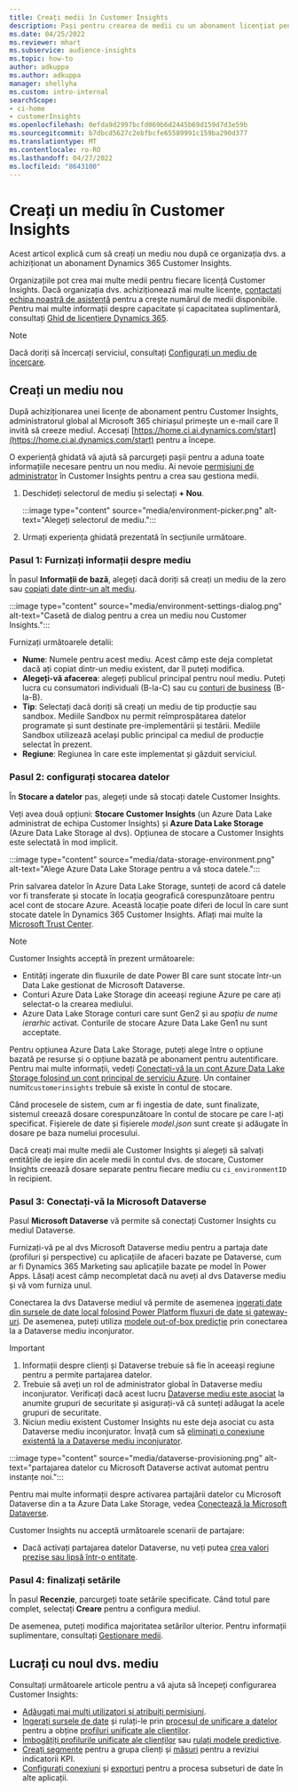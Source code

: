 ```yaml
---
title: Creați medii în Customer Insights
description: Pași pentru crearea de medii cu un abonament licențiat pentru Dynamics 365 Customer Insights.
ms.date: 04/25/2022
ms.reviewer: mhart
ms.subservice: audience-insights
ms.topic: how-to
author: adkuppa
ms.author: adkuppa
manager: shellyha
ms.custom: intro-internal
searchScope:
- ci-home
- customerInsights
ms.openlocfilehash: 0efda9d2997bcfd069b6d2445b69d159d7d3e59b
ms.sourcegitcommit: b7dbcd5627c2ebfbcfe65589991c159ba290d377
ms.translationtype: MT
ms.contentlocale: ro-RO
ms.lasthandoff: 04/27/2022
ms.locfileid: "8643100"
---
```

# <a name="create-an-environment-in-customer-insights"></a>Creați un mediu în Customer Insights

Acest articol explică cum să creați un mediu nou după ce organizația dvs. a achiziționat un abonament Dynamics 365 Customer Insights. 

Organizațiile pot crea mai multe medii pentru fiecare licență Customer Insights. Dacă organizația dvs. achiziționează mai multe licențe, [contactați echipa noastră de asistență](https://go.microsoft.com/fwlink/?linkid=2079641) pentru a crește numărul de medii disponibile. Pentru mai multe informații despre capacitate și capacitatea suplimentară, consultați [Ghid de licențiere Dynamics 365](https://go.microsoft.com/fwlink/?LinkId=866544).

> [!NOTE]
> Dacă doriți să încercați serviciul, consultați [Configurați un mediu de încercare](trial-signup.md).

## <a name="create-a-new-environment"></a>Creați un mediu nou

După achiziționarea unei licențe de abonament pentru Customer Insights, administratorul global al Microsoft 365 chiriașul primește un e-mail care îl invită să creeze mediul. Accesați [https://home.ci.ai.dynamics.com/start](https://home.ci.ai.dynamics.com/start) pentru a începe. 

O experiență ghidată vă ajută să parcurgeți pașii pentru a aduna toate informațiile necesare pentru un nou mediu. Ai nevoie [permisiuni de administrator](permissions.md) în Customer Insights pentru a crea sau gestiona medii.

1. Deschideți selectorul de mediu și selectați **+ Nou**.
  
   :::image type="content" source="media/environment-picker.png" alt-text="Alegeți selectorul de mediu.":::

1. Urmați experiența ghidată prezentată în secțiunile următoare.

### <a name="step-1-provide-environment-information"></a>Pasul 1: Furnizați informații despre mediu

În pasul **Informații de bază**, alegeți dacă doriți să creați un mediu de la zero sau [copiați date dintr-un alt mediu](manage-environments.md#copy-the-environment-configuration).

   :::image type="content" source="media/environment-settings-dialog.png" alt-text="Casetă de dialog pentru a crea un mediu nou Customer Insights.":::

Furnizați următoarele detalii:
   - **Nume**: Numele pentru acest mediu. Acest câmp este deja completat dacă ați copiat dintr-un mediu existent, dar îl puteți modifica.
   - **Alegeți-vă afacerea**: alegeți publicul principal pentru noul mediu. Puteți lucra cu consumatori individuali (B-la-C) sau cu [conturi de business](work-with-business-accounts.md) (B-la-B).
   - **Tip**: Selectați dacă doriți să creați un mediu de tip producție sau sandbox. Mediile Sandbox nu permit reîmprospătarea datelor programate și sunt destinate pre-implementării și testării. Mediile Sandbox utilizează același public principal ca mediul de producție selectat în prezent.
   - **Regiune**: Regiunea în care este implementat și găzduit serviciul.

### <a name="step-2-configure-data-storage"></a>Pasul 2: configurați stocarea datelor

În **Stocare a datelor** pas, alegeți unde să stocați datele Customer Insights.

Veți avea două opțiuni: **Stocare Customer Insights** (un Azure Data Lake administrat de echipa Customer Insights) și **Azure Data Lake Storage** (Azure Data Lake Storage al dvs). Opțiunea de stocare a Customer Insights este selectată în mod implicit.

:::image type="content" source="media/data-storage-environment.png" alt-text="Alege Azure Data Lake Storage pentru a vă stoca datele.":::

Prin salvarea datelor în Azure Data Lake Storage, sunteți de acord că datele vor fi transferate și stocate în locația geografică corespunzătoare pentru acel cont de stocare Azure. Această locație poate diferi de locul în care sunt stocate datele în Dynamics 365 Customer Insights. Aflați mai multe la [Microsoft Trust Center](https://www.microsoft.com/trust-center).

> [!NOTE]
> Customer Insights acceptă în prezent următoarele:
> - Entități ingerate din fluxurile de date Power BI care sunt stocate într-un Data Lake gestionat de Microsoft Dataverse.  
> - Conturi Azure Data Lake Storage din aceeași regiune Azure pe care ați selectat-o la crearea mediului.
> - Azure Data Lake Storage conturi care sunt Gen2 și au *spațiu de nume ierarhic* activat. Conturile de stocare Azure Data Lake Gen1 nu sunt acceptate.

Pentru opțiunea Azure Data Lake Storage, puteți alege între o opțiune bazată pe resurse și o opțiune bazată pe abonament pentru autentificare. Pentru mai multe informații, vedeți [Conectați-vă la un cont Azure Data Lake Storage folosind un cont principal de serviciu Azure](connect-service-principal.md). Un container numit`customerinsights` trebuie să existe în contul de stocare.

Când procesele de sistem, cum ar fi ingestia de date, sunt finalizate, sistemul creează dosare corespunzătoare în contul de stocare pe care l-ați specificat. Fișierele de date și fișierele *model.json* sunt create și adăugate în dosare pe baza numelui procesului.

Dacă creați mai multe medii ale Customer Insights și alegeți să salvați entitățile de ieșire din acele medii în contul dvs. de stocare, Customer Insights creează dosare separate pentru fiecare mediu cu `ci_environmentID` în recipient.

### <a name="step-3-connect-to-microsoft-dataverse"></a>Pasul 3: Conectați-vă la Microsoft Dataverse
   
Pasul **Microsoft Dataverse** vă permite să conectați Customer Insights cu mediul Dataverse.

Furnizați-vă pe al dvs Microsoft Dataverse mediu pentru a partaja date (profiluri și perspective) cu aplicațiile de afaceri bazate pe Dataverse, cum ar fi Dynamics 365 Marketing sau aplicațiile bazate pe model în Power Apps. Lăsați acest câmp necompletat dacă nu aveți al dvs Dataverse mediu și vă vom furniza unul.

Conectarea la dvs Dataverse mediul vă permite de asemenea [ingerați date din sursele de date local folosind Power Platform fluxuri de date și gateway-uri](data-sources.md#add-data-from-on-premises-data-sources). De asemenea, puteți utiliza [modele out-of-box predicție](predictions-overview.md?tabs=b2c#out-of-box-models) prin conectarea la a Dataverse mediu inconjurator.

> [!IMPORTANT]
> 1. Informații despre clienți și Dataverse trebuie să fie în aceeași regiune pentru a permite partajarea datelor.
> 1. Trebuie să aveți un rol de administrator global în Dataverse mediu inconjurator. Verificați dacă acest lucru [Dataverse mediu este asociat](/power-platform/admin/control-user-access#associate-a-security-group-with-a-dataverse-environment) la anumite grupuri de securitate și asigurați-vă că sunteți adăugat la acele grupuri de securitate.
> 1. Niciun mediu existent Customer Insights nu este deja asociat cu asta Dataverse mediu inconjurator. Învață cum să [eliminați o conexiune existentă la a Dataverse mediu inconjurator](manage-environments.md#remove-an-existing-connection-to-a-dataverse-environment).

:::image type="content" source="media/dataverse-provisioning.png" alt-text="partajarea datelor cu Microsoft Dataverse activat automat pentru instanțe noi.":::

Pentru mai multe informații despre activarea partajării datelor cu Microsoft Dataverse din a ta Azure Data Lake Storage, vedea [Conectează la Microsoft Dataverse](manage-environments.md#connect-to-microsoft-dataverse).

Customer Insights nu acceptă următoarele scenarii de partajare:
- Dacă activați partajarea datelor Dataverse, nu veți putea [crea valori prezise sau lipsă într-o entitate](predictions.md).

### <a name="step-4-finalize-the-settings"></a>Pasul 4: finalizați setările

În pasul **Recenzie**, parcurgeți toate setările specificate. Când totul pare complet, selectați **Creare** pentru a configura mediul. 

De asemenea, puteți modifica majoritatea setărilor ulterior. Pentru informații suplimentare, consultați [Gestionare medii](manage-environments.md).

## <a name="work-with-your-new-environment"></a>Lucrați cu noul dvs. mediu

Consultați următoarele articole pentru a vă ajuta să începeți configurarea Customer Insights: 

- [Adăugați mai mulți utilizatori și atribuiți permisiuni](permissions.md).
- [Ingerați sursele de date](data-sources.md) și rulați-le prin [procesul de unificare a datelor](data-unification.md) pentru a obține [profiluri unificate ale clienților](customer-profiles.md).
- [Îmbogățiți profilurile unificate ale clienților](enrichment-hub.md) sau [rulați modele predictive](predictions-overview.md).
- [Creați segmente](segments.md) pentru a grupa clienți și [măsuri](measures.md) pentru a reviziui indicatorii KPI.
- [Configurați conexiuni](connections.md) și [exporturi](export-destinations.md) pentru a procesa subseturi de date în alte aplicații.
